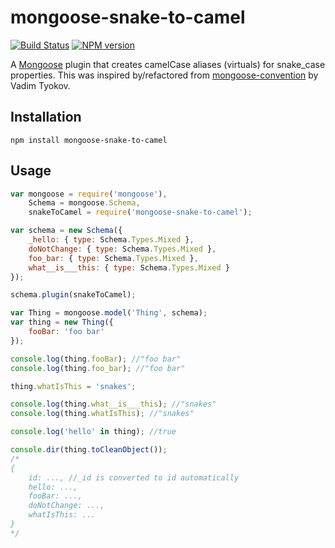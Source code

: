 # mongoose-snake-to-camel
[![Build Status](https://api.travis-ci.org/fsharpco/mongoose-snake-to-camel.png)](https://travis-ci.org/efsharp/mongoose-snake-to-camel)
[![NPM version](https://badge.fury.io/js/mongoose-snake-to-camel.png)](http://badge.fury.io/js/mongoose-snake-to-camel)

A [Mongoose](http://mongoosejs.com/) plugin that creates camelCase aliases (virtuals) for
snake_case properties. This was inspired by/refactored from
[mongoose-convention](https://github.com/vatson/mongoose-convention) by Vadim Tyokov.

## Installation
```
npm install mongoose-snake-to-camel
```

## Usage
```javascript
var mongoose = require('mongoose'),
    Schema = mongoose.Schema,
    snakeToCamel = require('mongoose-snake-to-camel');

var schema = new Schema({
    _hello: { type: Schema.Types.Mixed },
    doNotChange: { type: Schema.Types.Mixed },
    foo_bar: { type: Schema.Types.Mixed },
    what__is___this: { type: Schema.Types.Mixed }
});

schema.plugin(snakeToCamel);

var Thing = mongoose.model('Thing', schema);
var thing = new Thing({
    fooBar: 'foo bar'
});

console.log(thing.fooBar); //"foo bar"
console.log(thing.foo_bar); //"foo bar"

thing.whatIsThis = 'snakes';

console.log(thing.what__is___this); //"snakes"
console.log(thing.whatIsThis); //"snakes"

console.log('hello' in thing); //true

console.dir(thing.toCleanObject());
/*
{
    id: ..., //_id is converted to id automatically
    hello: ...,
    fooBar: ...,
    doNotChange: ...,
    whatIsThis: ...
}
*/
```
